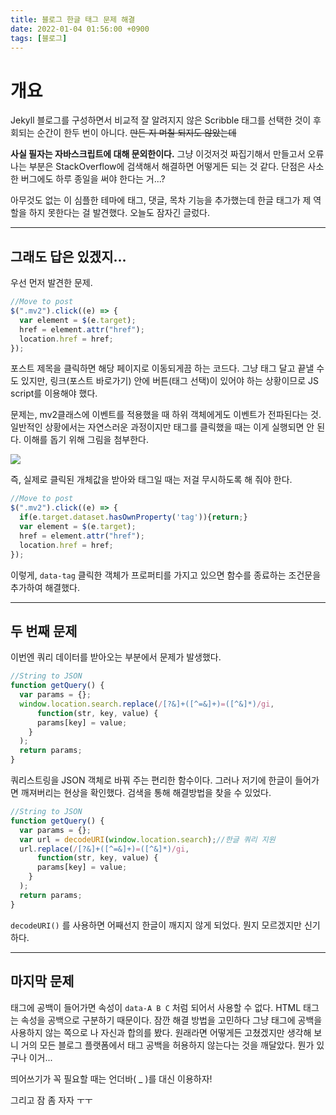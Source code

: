 ```yaml
---
title: 블로그 한글 태그 문제 해결
date: 2022-01-04 01:56:00 +0900
tags: [블로그]
---
```


# 개요

Jekyll 블로그를 구성하면서 비교적 잘 알려지지 않은 Scribble 태그를 선택한 것이 후회되는 순간이 한두 번이 아니다. ~~만든 지 며칠 되지도 않았는데~~

**사실 필자는 자바스크립트에 대해 문외한이다.** 그냥 이것저것 짜집기해서 만들고서 오류 나는 부분은 StackOverflow에 검색해서 해결하면 어떻게든 되는 것 같다. 단점은 사소한 버그에도 하루 종일을 써야 한다는 거...?

아무것도 없는 이 심플한 테마에 태그, 댓글, 목차 기능을 추가했는데 한글 태그가 제 역할을 하지 못한다는 걸 발견했다. 오늘도 잠자긴 글렀다.

---

## 그래도 답은 있겠지...

우선 먼저 발견한 문제.

```javascript
//Move to post
$(".mv2").click((e) => {
  var element = $(e.target);
  href = element.attr("href");
  location.href = href;
});
```

포스트 제목을 클릭하면 해당 페이지로 이동되게끔 하는 코드다. 그냥 <a>태그 달고 끝낼 수도 있지만, 링크(포스트 바로가기) 안에 버튼(태그 선택)이 있어야 하는 상황이므로 JS script를 이용해야 했다.

문제는, mv2클래스에 이벤트를 적용했을 때 하위 객체에게도 이벤트가 전파된다는 것. 일반적인 상황에서는 자연스러운 과정이지만 태그를 클릭했을 때는 이게 실행되면 안 된다. 이해를 돕기 위해 그림을 첨부한다.

![](https://user-images.githubusercontent.com/88845385/147959274-3becc4ac-d18f-4332-be36-2ae92e35e611.png)

즉, 실제로 클릭된 개체값을 받아와 태그일 때는 저걸 무시하도록 해 줘야 한다.

```javascript
//Move to post
$(".mv2").click((e) => {
  if(e.target.dataset.hasOwnProperty('tag')){return;}
  var element = $(e.target);
  href = element.attr("href");
  location.href = href;
});
```

이렇게, `data-tag` 클릭한 객체가 프로퍼티를 가지고 있으면 함수를 종료하는 조건문을 추가하여 해결했다.

---

## 두 번째 문제

이번엔 쿼리 데이터를 받아오는 부분에서 문제가 발생했다.

```javascript
//String to JSON
function getQuery() {     
  var params = {};  
  window.location.search.replace(/[?&]+([^=&]+)=([^&]*)/gi, 
      function(str, key, value) { 
      params[key] = value; 
    }
  );
  return params; 
}
```

쿼리스트링을 JSON 객체로 바꿔 주는 편리한 함수이다. 그러나 저기에 한글이 들어가면 깨져버리는 현상을 확인했다. 검색을 통해 해결방법을 찾을 수 있었다.

```javascript
//String to JSON
function getQuery() {     
  var params = {};  
  var url = decodeURI(window.location.search);//한글 쿼리 지원
  url.replace(/[?&]+([^=&]+)=([^&]*)/gi, 
      function(str, key, value) { 
      params[key] = value; 
    }
  );
  return params; 
}
```

`decodeURI()` 를 사용하면 어째선지 한글이 깨지지 않게 되었다. 뭔지 모르겠지만 신기하다.

---

## 마지막 문제

태그에 공백이 들어가면 속성이 `data-A B C` 처럼 되어서 사용할 수 없다. HTML 태그는 속성을 공백으로 구분하기 때문이다. 잠깐 해결 방법을 고민하다 그냥 태그에 공백을 사용하지 않는 쪽으로 나 자신과 합의를 봤다. 원래라면 어떻게든 고쳤겠지만 생각해 보니 거의 모든 블로그 플랫폼에서 태그 공백을 허용하지 않는다는 것을 깨달았다. 뭔가 있구나 이거...

띄어쓰기가 꼭 필요할 때는 언더바( _ )를 대신 이용하자!

그리고 잠 좀 자자 ㅜㅜ

